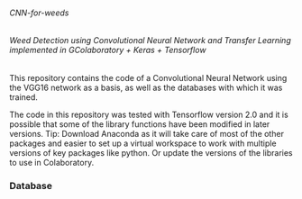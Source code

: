 ###### CNN-for-weeds
###### Weed Detection using Convolutional Neural Network and Transfer  Learning implemented in GColaboratory + Keras + Tensorflow 

This repository contains the code of a Convolutional Neural Network using the VGG16 network as a basis, as well as the databases with which it was trained. 

The code in this repository was tested with Tensorflow version 2.0 and it is possible that some of the library functions have been modified in later versions. 
Tip: Download Anaconda as it will take care of most of the other packages and easier to set up a virtual workspace to work with multiple versions of key packages like python.  Or update the versions of the libraries to use in Colaboratory. 

### Database
